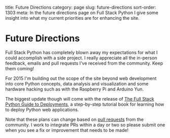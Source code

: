 title: Future Directions
category: page
slug: future-directions
sort-order: 1303
meta: In the future directions page on Full Stack Python I give some insight into what my current priorities are for enhancing the site.


# Future Directions
Full Stack Python has completely blown away my expectations for what I could
accomplish with a side project. I really appreciate all the in-person feedback,
emails and pull requests I've received from the community. Keep them coming!

For 2015 I'm building out the scope of the site beyond web development into
core Python concepts, data analysis and visualization and some hardware 
hacking such as with the Raspberry Pi and Arduino Yun.

The biggest update though will come with the release of
[The Full Stack Python Guide to Deployments](http://www.deploypython.com/),
a step-by-step tutorial book for learning how to deploy Python web 
applications.

Note that these plans can change based on 
[pull requests](https://github.com/makaimc/fullstackpython.github.com/pulls)
from the community. I work to integrate PRs within a day or two so please 
submit one when you see a fix or improvement that needs to be made!

